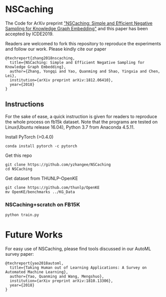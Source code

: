 # NSCaching
The Code for ArXiv preprint ["NSCaching: Simple and Efficient Negative Sampling for Knowledge Graph Embedding"](https://arxiv.org/abs/1812.06410) and this paper has been accepted by ICDE2019.

Readers are welcomed to fork this repository to reproduce the experiments and follow our work. Please kindly cite our paper

    @techreport{zhang2018nscaching,
      title={NSCaching: Simple and Efficient Negative Sampling for Knowledge Graph Embedding},
      author={Zhang, Yongqi and Yao, Quanming and Shao, Yingxia and Chen, Lei},
      institution={arXiv preprint arXiv:1812.06410},
      year={2018}
    }

## Instructions
For the sake of ease, a quick instruction is given for readers to reproduce the whole process on fb15k dataset.
Note that the programs are tested on Linux(Ubuntu release 16.04), Python 3.7 from Anaconda 4.5.11.

Install PyTorch (>0.4.0)
    
    conda install pytorch -c pytorch
    
Get this repo

    git clone https://github.com/yzhangee/NSCaching
    cd NSCaching
Get dataset from THUNLP-OpenKE
  
    git clone https://github.com/thunlp/OpenKE
    mv OpenKE/benchmarks ../KG_Data

### NSCaching+scratch on FB15K

    python train.py
    
# Future Works

For easy use of NSCaching, please find tools discussed in our AutoML survey paper:

    @techreport{yao2018automl,
      title={Taking Human out of Learning Applications: A Survey on Automated Machine Learning},
      author={Yao, Quanming and Wang, Mengshuo},
      institution={arXiv preprint arXiv:1810.13306},
      year={2018}
    }

